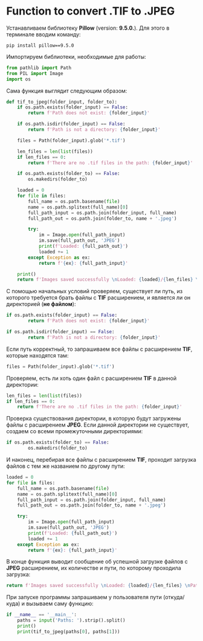 # Function to convert .TIF to .JPEG

Устанавливаем библиотеку __Pillow__ (version: __9.5.0.__).
Для этого в терминале вводим команду:
```
pip install pillow==9.5.0
```

Импортируем библиотеки, необходимые для работы:
```python
from pathlib import Path
from PIL import Image
import os
```

Сама функция выглядит следующим образом:
```python
def tif_to_jpeg(folder_input, folder_to):
    if os.path.exists(folder_input) == False:
        return f'Path does not exist: {folder_input}'

    if os.path.isdir(folder_input) == False:
        return f'Path is not a directory: {folder_input}'

    files = Path(folder_input).glob('*.tif')

    len_files = len(list(files))
    if len_files == 0:
        return f'There are no .tif files in the path: {folder_input}'

    if os.path.exists(folder_to) == False:
        os.makedirs(folder_to)

    loaded = 0
    for file in files:
        full_name = os.path.basename(file)
        name = os.path.splitext(full_name)[0]
        full_path_input = os.path.join(folder_input, full_name)
        full_path_out = os.path.join(folder_to, name + '.jpeg')

        try:      
            im = Image.open(full_path_input)
            im.save(full_path_out, 'JPEG')
            print(f'Loaded: {full_path_out}')
            loaded += 1
        except Exception as ex:
            return f'{ex}: {full_path_input}'

    print()
    return f'Images saved successfully \nLoaded: {loaded}/{len_files} \nPath: {folder_to}'
```

C помощью начальных условий проверяем, существует ли путь, из которого требуется брать файлы с __TIF__ расширением, и является ли он директорией (__не файлом__):
```python
if os.path.exists(folder_input) == False:
        return f'Path does not exist: {folder_input}'

if os.path.isdir(folder_input) == False:
        return f'Path is not a directory: {folder_input}'
```

Если путь корректный, то запрашиваем все файлы с расширением __TIF__, которые находятся там: 
```python
files = Path(folder_input).glob('*.tif')
```

Проверяем, есть ли хоть один файл с расширением __TIF__ в данной директории:
```python
len_files = len(list(files))
if len_files == 0:
    return f'There are no .tif files in the path: {folder_input}'
```

Проверка существования директории, в которую будут загружены файлы с расширением __JPEG__. Если данной директории не существует, создаем со всеми промежуточными директориями:
```python
if os.path.exists(folder_to) == False:
        os.makedirs(folder_to)
```

И наконец, перебирая все файлы с расширением __TIF__, проходит загрузка файлов с тем же названием по другому пути:
```python
loaded = 0
for file in files:
    full_name = os.path.basename(file)
    name = os.path.splitext(full_name)[0]
    full_path_input = os.path.join(folder_input, full_name)
    full_path_out = os.path.join(folder_to, name + '.jpeg')

    try:      
        im = Image.open(full_path_input)
        im.save(full_path_out, 'JPEG')
        print(f'Loaded: {full_path_out}')
        loaded += 1
    except Exception as ex:
        return f'{ex}: {full_path_input}'
```
В конце функция выводит сообщение об успешной загрузке файлов с __JPEG__ расширением, их количестве и пути, по которому проходила загрузка:
```python
return f'Images saved successfully \nLoaded: {loaded}/{len_files} \nPath: {folder_to}'
```

При запуске программы запрашиваем у пользователя пути (откуда/куда) и вызываем саму функцию:
```python
if __name__ == '__main__':
    paths = input('Paths: ').strip().split()
    print()
    print(tif_to_jpeg(paths[0], paths[1]))
```
